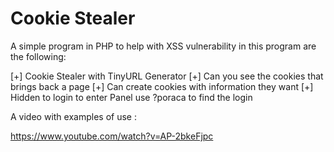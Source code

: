 Cookie Stealer
==============

A simple program in PHP to help with XSS vulnerability in this program are the following:

[+] Cookie Stealer with TinyURL Generator
[+] Can you see the cookies that brings back a page
[+] Can create cookies with information they want
[+] Hidden to login to enter Panel use ?poraca to find the login

A video with examples of use : 

https://www.youtube.com/watch?v=AP-2bkeFjpc
